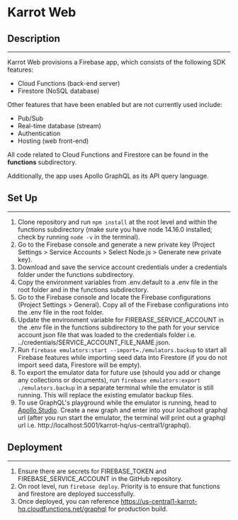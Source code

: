 # Karrot Web

## Description
---
Karrot Web provisions a Firebase app, which consists of the following SDK features:
- Cloud Functions (back-end server)
- Firestore (NoSQL database)

Other features that have been enabled but are not currently used include:
- Pub/Sub
- Real-time database (stream)
- Authentication
- Hosting (web front-end)

All code related to Cloud Functions and Firestore can be found in the **functions** subdirectory.

Additionally, the app uses Apollo GraphQL as its API query language.

## Set Up
---
1. Clone repository and run `npm install` at the root level and within the functions subdirectory (make sure you have node 14.16.0 installed; check by running `node -v` in the terminal).
2. Go to the Firebase console and generate a new private key (Project Settings > Service Accounts > Select Node.js > Generate new private key). 
3. Download and save the service account credentials under a credentials folder under the functions subdirectory.
4. Copy the environment variables from .env.default to a .env file in the root folder and in the functions subdirectory.
5. Go to the Firebase console and locate the Firebase configurations (Project Settings > General). Copy all of the Firebase configurations into the .env file in the root folder.
6. Update the environment variable for FIREBASE_SERVICE_ACCOUNT in the .env file in the functions subdirectory to the path for your service account json file that was loaded to the credentials folder i.e. ../credentials/SERVICE_ACCOUNT_FILE_NAME.json.
7. Run `firebase emulators:start --import=./emulators.backup` to start all Firebase features while importing seed data into Firestore (if you do not import seed data, Firestore will be empty).
8. To export the emulator data for future use (should you add or change any collections or documents), run `firebase emulators:export ./emulators.backup` in a separate terminal while the emulator is still running. This will replace the existing emulator backup files.
9. To use GraphQL's playground while the emulator is running, head to [Apollo Studio](https://studio.apollographql.com/). Create a new graph and enter into your localhost graphql url (after you run start the emulator, the terminal will print out a graphql url i.e. http://localhost:5001/karrot-hq/us-central1/graphql).

## Deployment
---
1. Ensure there are secrets for FIREBASE_TOKEN and FIREBASE_SERVICE_ACCOUNT in the GitHub repository.
2. On root level, run `firebase deploy`. Priority is to ensure that functions and firestore are deployed successfully.
3. Once deployed, you can reference https://us-central1-karrot-hq.cloudfunctions.net/graphql for production build.